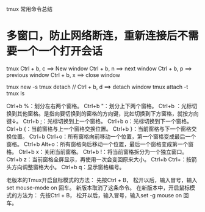 tmux 常用命令总结

# 多窗口，防止网络断连，重新连接后不需要一个一个打开会话

tmux
Ctrl + b, c ==> New window
Ctrl + b, n ==> next window
Ctrl + b, p ==> previous window
Ctrl + b, x ==> close window

tmux new -s <session-name>
tmux detach    // Ctrl + b, d ==> detach window
tmux attach -t <session-name>
tmux ls

Ctrl+b %：划分左右两个窗格。
Ctrl+b "：划分上下两个窗格。
Ctrl+b ：光标切换到其他窗格。是指向要切换到的窗格的方向键，比如切换到下方窗格，就按方向键↓。
Ctrl+b ;：光标切换到上一个窗格。
Ctrl+b o：光标切换到下一个窗格。
Ctrl+b {：当前窗格与上一个窗格交换位置。
Ctrl+b }：当前窗格与下一个窗格交换位置。
Ctrl+b Ctrl+o：所有窗格向前移动一个位置，第一个窗格变成最后一个窗格。
Ctrl+b Alt+o：所有窗格向后移动一个位置，最后一个窗格变成第一个窗格。
Ctrl+b x：关闭当前窗格。
Ctrl+b !：将当前窗格拆分为一个独立窗口。
Ctrl+b z：当前窗格全屏显示，再使用一次会变回原来大小。
Ctrl+b Ctrl+：按箭头方向调整窗格大小。
Ctrl+b q：显示窗格编号。

老版本的Tmux开启鼠标模式的方法：
先按Ctrl + B， 松开以后，输入冒号，输入set mouse-mode on 回车。
新版本取消了这条命令。
在新版本中，开启鼠标模式的方法为：
先按Ctrl + B， 松开以后，输入冒号，输入set -g mouse on 回车。